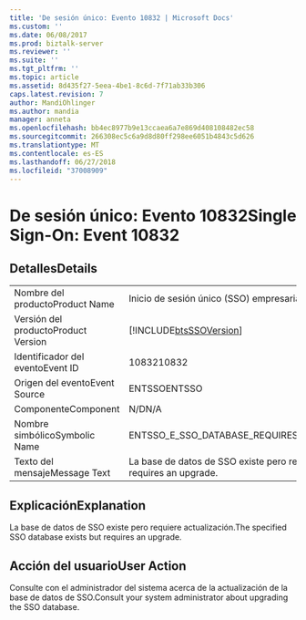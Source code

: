 ```yaml
---
title: 'De sesión único: Evento 10832 | Microsoft Docs'
ms.custom: ''
ms.date: 06/08/2017
ms.prod: biztalk-server
ms.reviewer: ''
ms.suite: ''
ms.tgt_pltfrm: ''
ms.topic: article
ms.assetid: 8d435f27-5eea-4be1-8c6d-7f71ab33b306
caps.latest.revision: 7
author: MandiOhlinger
ms.author: mandia
manager: anneta
ms.openlocfilehash: bb4ec8977b9e13ccaea6a7e869d408108482ec58
ms.sourcegitcommit: 266308ec5c6a9d8d80ff298ee6051b4843c5d626
ms.translationtype: MT
ms.contentlocale: es-ES
ms.lasthandoff: 06/27/2018
ms.locfileid: "37008909"
---
```

# <a name="single-sign-on-event-10832"></a><span data-ttu-id="7fc7d-102">De sesión único: Evento 10832</span><span class="sxs-lookup"><span data-stu-id="7fc7d-102">Single Sign-On: Event 10832</span></span>
## <a name="details"></a><span data-ttu-id="7fc7d-103">Detalles</span><span class="sxs-lookup"><span data-stu-id="7fc7d-103">Details</span></span>  
  
|                 |                                                            |
|-----------------|------------------------------------------------------------|
|  <span data-ttu-id="7fc7d-104">Nombre del producto</span><span class="sxs-lookup"><span data-stu-id="7fc7d-104">Product Name</span></span>   |                 <span data-ttu-id="7fc7d-105">Inicio de sesión único (SSO) empresarial</span><span class="sxs-lookup"><span data-stu-id="7fc7d-105">Enterprise Single Sign-On</span></span>                  |
| <span data-ttu-id="7fc7d-106">Versión del producto</span><span class="sxs-lookup"><span data-stu-id="7fc7d-106">Product Version</span></span> | [!INCLUDE[btsSSOVersion](../includes/btsssoversion-md.md)] |
|    <span data-ttu-id="7fc7d-107">Identificador del evento</span><span class="sxs-lookup"><span data-stu-id="7fc7d-107">Event ID</span></span>     |                           <span data-ttu-id="7fc7d-108">10832</span><span class="sxs-lookup"><span data-stu-id="7fc7d-108">10832</span></span>                            |
|  <span data-ttu-id="7fc7d-109">Origen del evento</span><span class="sxs-lookup"><span data-stu-id="7fc7d-109">Event Source</span></span>   |                           <span data-ttu-id="7fc7d-110">ENTSSO</span><span class="sxs-lookup"><span data-stu-id="7fc7d-110">ENTSSO</span></span>                           |
|    <span data-ttu-id="7fc7d-111">Componente</span><span class="sxs-lookup"><span data-stu-id="7fc7d-111">Component</span></span>    |                            <span data-ttu-id="7fc7d-112">N/D</span><span class="sxs-lookup"><span data-stu-id="7fc7d-112">N/A</span></span>                             |
|  <span data-ttu-id="7fc7d-113">Nombre simbólico</span><span class="sxs-lookup"><span data-stu-id="7fc7d-113">Symbolic Name</span></span>  |           <span data-ttu-id="7fc7d-114">ENTSSO_E_SSO_DATABASE_REQUIRES_UPGRADE</span><span class="sxs-lookup"><span data-stu-id="7fc7d-114">ENTSSO_E_SSO_DATABASE_REQUIRES_UPGRADE</span></span>           |
|  <span data-ttu-id="7fc7d-115">Texto del mensaje</span><span class="sxs-lookup"><span data-stu-id="7fc7d-115">Message Text</span></span>   | <span data-ttu-id="7fc7d-116">La base de datos de SSO existe pero requiere actualización.</span><span class="sxs-lookup"><span data-stu-id="7fc7d-116">The specified SSO database exists but requires an upgrade.</span></span> |
  
## <a name="explanation"></a><span data-ttu-id="7fc7d-117">Explicación</span><span class="sxs-lookup"><span data-stu-id="7fc7d-117">Explanation</span></span>  
 <span data-ttu-id="7fc7d-118">La base de datos de SSO existe pero requiere actualización.</span><span class="sxs-lookup"><span data-stu-id="7fc7d-118">The specified SSO database exists but requires an upgrade.</span></span>  
  
## <a name="user-action"></a><span data-ttu-id="7fc7d-119">Acción del usuario</span><span class="sxs-lookup"><span data-stu-id="7fc7d-119">User Action</span></span>  
 <span data-ttu-id="7fc7d-120">Consulte con el administrador del sistema acerca de la actualización de la base de datos de SSO.</span><span class="sxs-lookup"><span data-stu-id="7fc7d-120">Consult your system administrator about upgrading the SSO database.</span></span>